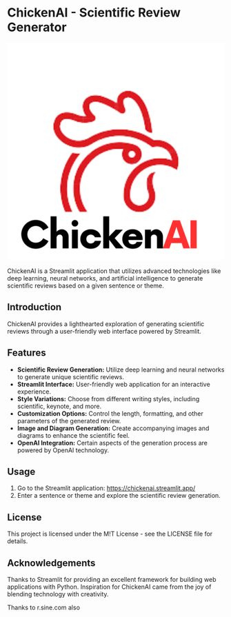# ChickenAI - Scientific Review Generator

![ChickenAI Logo](utils/ChickenAI.png)

ChickenAI is a Streamlit application that utilizes advanced technologies like deep learning, neural networks, and artificial intelligence to generate scientific reviews based on a given sentence or theme.

## Introduction

ChickenAI provides a lighthearted exploration of generating scientific reviews through a user-friendly web interface powered by Streamlit.

## Features

- **Scientific Review Generation:** Utilize deep learning and neural networks to generate unique scientific reviews.
- **Streamlit Interface:** User-friendly web application for an interactive experience.
- **Style Variations:** Choose from different writing styles, including scientific, keynote, and more.
- **Customization Options:** Control the length, formatting, and other parameters of the generated review.
- **Image and Diagram Generation:** Create accompanying images and diagrams to enhance the scientific feel.
- **OpenAI Integration:** Certain aspects of the generation process are powered by OpenAI technology.
## Usage

1. Go to the Streamlit application: https://chickenai.streamlit.app/
2. Enter a sentence or theme and explore the scientific review generation.

## License
This project is licensed under the M!T License - see the LICENSE file for details.

## Acknowledgements
Thanks to Streamlit for providing an excellent framework for building web applications with Python.
Inspiration for ChickenAI came from the joy of blending technology with creativity.

Thanks to r.sine.com also
